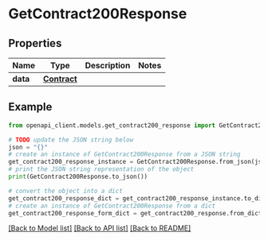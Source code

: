 # GetContract200Response


## Properties

Name | Type | Description | Notes
------------ | ------------- | ------------- | -------------
**data** | [**Contract**](Contract.md) |  | 

## Example

```python
from openapi_client.models.get_contract200_response import GetContract200Response

# TODO update the JSON string below
json = "{}"
# create an instance of GetContract200Response from a JSON string
get_contract200_response_instance = GetContract200Response.from_json(json)
# print the JSON string representation of the object
print(GetContract200Response.to_json())

# convert the object into a dict
get_contract200_response_dict = get_contract200_response_instance.to_dict()
# create an instance of GetContract200Response from a dict
get_contract200_response_form_dict = get_contract200_response.from_dict(get_contract200_response_dict)
```
[[Back to Model list]](../README.md#documentation-for-models) [[Back to API list]](../README.md#documentation-for-api-endpoints) [[Back to README]](../README.md)


